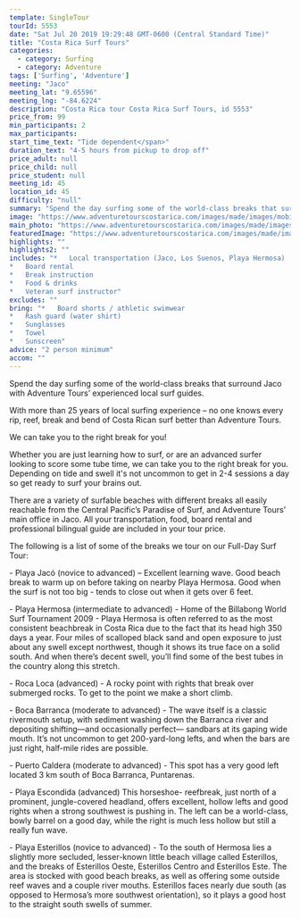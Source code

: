 ```yaml
---
template: SingleTour
tourId: 5553
date: "Sat Jul 20 2019 19:29:48 GMT-0600 (Central Standard Time)"
title: "Costa Rica Surf Tours"
categories: 
  - category: Surfing
  - category: Adventure
tags: ['Surfing', 'Adventure']
meeting: "Jaco"
meeting_lat: "9.65596"
meeting_lng: "-84.6224"
description: "Costa Rica tour Costa Rica Surf Tours, id 5553"
price_from: 99
min_participants: 2
max_participants: 
start_time_text: "Tide dependent</span>"
duration_text: "4-5 hours from pickup to drop off"
price_adult: null
price_child: null
price_student: null
meeting_id: 45
location_id: 45
difficulty: "null"
summary: "Spend the day surfing some of the world-class breaks that surround jaco with Adventure Tours’ experienced local surf guides…"
image: "https://www.adventuretourscostarica.com/images/made/images/mobile/jaco-surf--m_320_250_c1.jpg"
main_photo: "https://www.adventuretourscostarica.com/images/made/images/mobile/jaco-surf--m_320_250_c1.jpg"
featuredImage: "https://www.adventuretourscostarica.com/images/made/images/mobile/jaco-surf--m_320_250_c1.jpg"
highlights: ""
highlights2: ""
includes: "*   Local transportation (Jaco, Los Suenos, Playa Hermosa)
*   Board rental
*   Break instruction
*   Food & drinks
*   Veteran surf instructor"
excludes: ""
bring: "*   Board shorts / athletic swimwear
*   Rash guard (water shirt)
*   Sunglasses
*   Towel
*   Sunscreen"
advice: "2 person minimum"
accom: ""
---
```

Spend the day surfing some of the world-class breaks that surround Jaco with Adventure Tours’ experienced local surf guides.

With more than 25 years of local surfing experience – no one knows every rip, reef, break and bend of Costa Rican surf better than Adventure Tours.

We can take you to the right break for you!

Whether you are just learning how to surf, or are an advanced surfer looking to score some tube time, we can take you to the right break for you. Depending on tide and swell it's not uncommon to get in 2-4 sessions a day so get ready to surf your brains out.

There are a variety of surfable beaches with different breaks all easily reachable from the Central Pacific’s Paradise of Surf, and Adventure Tours’ main office in Jaco. All your transportation, food, board rental and professional bilingual guide are included in your tour price.

The following is a list of some of the breaks we tour on our Full-Day Surf Tour:

\- Playa Jacó (novice to advanced) – Excellent learning wave. Good beach break to warm up on before taking on nearby Playa Hermosa. Good when the surf is not too big - tends to close out when it gets over 6 feet.

\- Playa Hermosa (intermediate to advanced) - Home of the Billabong World Surf Tournament 2009 - Playa Hermosa is often referred to as the most consistent beachbreak in Costa Rica due to the fact that its head high 350 days a year. Four miles of scalloped black sand and open exposure to just about any swell except northwest, though it shows its true face on a solid south. And when there’s decent swell, you’ll find some of the best tubes in the country along this stretch.

\- Roca Loca (advanced) - A rocky point with rights that break over submerged rocks. To get to the point we make a short climb.

\- Boca Barranca (moderate to advanced) - The wave itself is a classic rivermouth setup, with sediment washing down the Barranca river and depositing shifting—and occasionally perfect— sandbars at its gaping wide mouth. It’s not uncommon to get 200-yard-long lefts, and when the bars are just right, half-mile rides are possible.

\- Puerto Caldera (moderate to advanced) - This spot has a very good left located 3 km south of Boca Barranca, Puntarenas.

\- Playa Escondida (advanced) This horseshoe- reefbreak, just north of a prominent, jungle-covered headland, offers excellent, hollow lefts and good rights when a strong southwest is pushing in. The left can be a world-class, bowly barrel on a good day, while the right is much less hollow but still a really fun wave.

\- Playa Esterillos (novice to advanced) - To the south of Hermosa lies a slightly more secluded, lesser-known little beach village called Esterillos, and the breaks of Esterillos Oeste, Esterillos Centro and Esterillos Este. The area is stocked with good beach breaks, as well as offering some outside reef waves and a couple river mouths. Esterillos faces nearly due south (as opposed to Hermosa’s more southwest orientation), so it plays a good host to the straight south swells of summer.